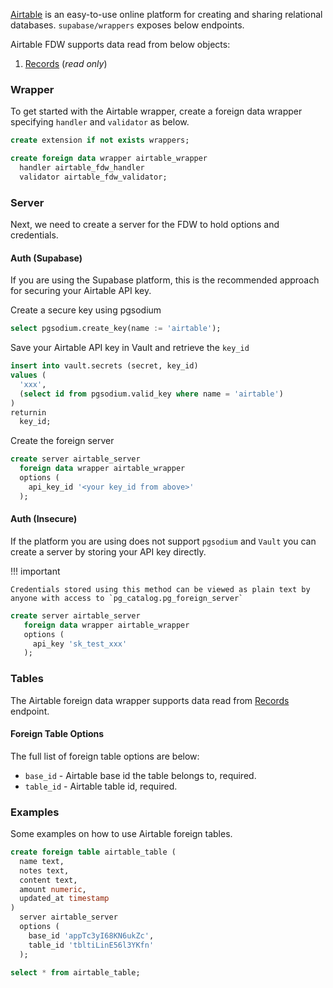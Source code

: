 [Airtable](https://www.airtable.com) is an easy-to-use online platform for creating and sharing relational databases. `supabase/wrappers` exposes below endpoints.

Airtable FDW supports data read from below objects:

1. [Records](https://airtable.com/developers/web/api/list-records) (*read only*)

### Wrapper
To get started with the Airtable wrapper, create a foreign data wrapper specifying `handler` and `validator` as below.

```sql
create extension if not exists wrappers;

create foreign data wrapper airtable_wrapper
  handler airtable_fdw_handler
  validator airtable_fdw_validator;
```

### Server

Next, we need to create a server for the FDW to hold options and credentials.

#### Auth (Supabase)

If you are using the Supabase platform, this is the recommended approach for securing your Airtable API key.

Create a secure key using pgsodium
```sql
select pgsodium.create_key(name := 'airtable');
```

Save your Airtable API key in Vault and retrieve the `key_id`
```sql
insert into vault.secrets (secret, key_id)
values (
  'xxx',
  (select id from pgsodium.valid_key where name = 'airtable')
)
returnin
  key_id;
```

Create the foreign server
```sql
create server airtable_server
  foreign data wrapper airtable_wrapper
  options (
    api_key_id '<your key_id from above>'
  );
```

#### Auth (Insecure)

If the platform you are using does not support `pgsodium` and `Vault` you can create a server by storing your API key directly.


!!! important

    Credentials stored using this method can be viewed as plain text by anyone with access to `pg_catalog.pg_foreign_server`

```sql
create server airtable_server
   foreign data wrapper airtable_wrapper
   options (
     api_key 'sk_test_xxx'
   );
```

### Tables

The Airtable foreign data wrapper supports data read from [Records](https://airtable.com/developers/web/api/list-records) endpoint.

#### Foreign Table Options

The full list of foreign table options are below:

- `base_id` - Airtable base id the table belongs to, required.
- `table_id` - Airtable table id, required.

### Examples

Some examples on how to use Airtable foreign tables.

```sql
create foreign table airtable_table (
  name text,
  notes text,
  content text,
  amount numeric,
  updated_at timestamp
)
  server airtable_server
  options (
    base_id 'appTc3yI68KN6ukZc',
    table_id 'tbltiLinE56l3YKfn'
  );

select * from airtable_table;
```
